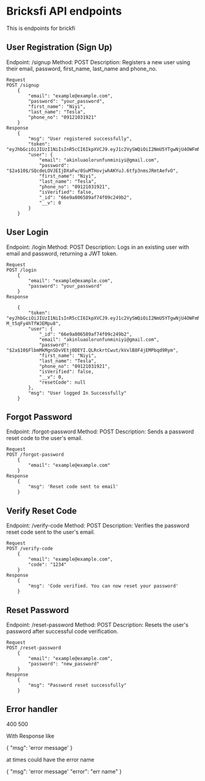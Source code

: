 # Bricksfi API endpoints

This is endpoints for brickfi

## User Registration (Sign Up)
Endpoint: /signup
Method: POST
Description: Registers a new user using their email, password, first_name, last_name and phone_no.

    Request
    POST /signup
        {
            "email": "example@example.com",
            "password": "your_password",
            "first_name": "Niyi",
            "last_name": "Tesla",
            "phone_no": "09121031921"
        }
    Response
        {
            "msg": "User registered successfully",
            "token": "eyJhbGciOiJIUzI1NiIsInR5cCI6IkpXVCJ9.eyJ1c2VySWQiOiI2NmU5YTgwNjU4OWFmNzRmMDljMjQ5YjIiLCJpYXQiOjE3MjY1ODg5MzQsImV4cCI6MTcyOTE4MDkzNH0.lRlSq_KJ6aROmOxVWaRAYADpEO5ALlYSG1gReZHUT8k",
            "user": {
                "email": "akinluaolorunfunminiyi@gmail.com",
                "password": "$2a$10$/SQcdeLOVJEIjDXaFw/0SuMTHovjwhAKYuJ.6tfp3nmsJRmtAefvO",
                "first_name": "Niyi",
                "last_name": "Tesla",
                "phone_no": "09121031921",
                "isVerified": false,
                "_id": "66e9a806589af74f09c249b2",
                "__v": 0
            }
        }

## User Login
Endpoint: /login
Method: POST
Description: Logs in an existing user with email and password, returning a JWT token.

    Request
    POST /login
        {
            "email": "example@example.com",
            "password": "your_password"
        }
    Response

        {
            "token": "eyJhbGciOiJIUzI1NiIsInR5cCI6IkpXVCJ9.eyJ1c2VySWQiOiI2NmU5YTgwNjU4OWFmNzRmMDljMjQ5YjIiLCJpYXQiOjE3MjY1ODk3NDAsImV4cCI6MTcyOTE4MTc0MH0.J0JeErQjRXnCwutkcRmjFb_i-M_t5qFy4hTfWJEMpu8",
            "user": {
                "_id": "66e9a806589af74f09c249b2",
                "email": "akinluaolorunfunminiyi@gmail.com",
                "password": "$2a$10$FlbmMkMgnSDvVEtj0DEYI.QLRckrtCwut/kVxlB8F4jEMPbqd9Rym",
                "first_name": "Niyi",
                "last_name": "Tesla",
                "phone_no": "09121031921",
                "isVerified": false,
                "__v": 0,
                "resetCode": null
            },
            "msg": "User logged In Successfully"
        }

## Forgot Password
Endpoint: /forgot-password
Method: POST
Description: Sends a password reset code to the user's email.

    Request
    POST /forgot-password
        {
            "email": "example@example.com"
        }
    Response    
        {
            "msg": 'Reset code sent to email' 
        }

## Verify Reset Code
Endpoint: /verify-code
Method: POST
Description: Verifies the password reset code sent to the user's email.

    Request
    POST /verify-code
        {
            "email": "example@example.com",
            "code": "1234"
        }
    Response
        {
            "msg": 'Code verified. You can now reset your password'
        }

## Reset Password
Endpoint: /reset-password
Method: POST
Description: Resets the user's password after successful code verification.

    Request
    POST /reset-password
        {
            "email": "example@example.com",
            "password": "new_password"
        }
    Response
        {
            "msg": "Password reset successfully"
        }
        

## Error handler
400
500

With Response  like

{
    "msg": 'error message'
}

at times could have the error name

{
    "msg": 'error message'
    "error": "err name"
}